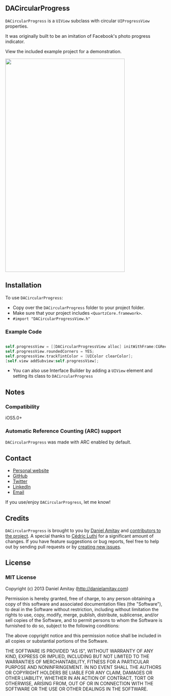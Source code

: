 ## DACircularProgress

`DACircularProgress` is a `UIView` subclass with circular `UIProgressView` properties.

It was originally built to be an imitation of Facebook's photo progress indicator.

View the included example project for a demonstration.

<img src="./screenshot.png" width="375" height="668">

## Installation

To use `DACircularProgress`:

- Copy over the `DACircularProgress` folder to your project folder.
- Make sure that your project includes `<QuartzCore.framework>`.
- `#import "DACircularProgressView.h"`

### Example Code

```objective-c

self.progressView = [[DACircularProgressView alloc] initWithFrame:CGRectMake(140.0f, 30.0f, 40.0f, 40.0f)];
self.progressView.roundedCorners = YES;
self.progressView.trackTintColor = [UIColor clearColor];
[self.view addSubview:self.progressView];
```

- You can also use Interface Builder by adding a `UIView` element and setting its class to `DACircularProgress`

## Notes

### Compatibility

iOS5.0+

### Automatic Reference Counting (ARC) support

`DACircularProgress` was made with ARC enabled by default.

## Contact

- [Personal website](http://danielamitay.com)
- [GitHub](http://github.com/danielamitay)
- [Twitter](http://twitter.com/danielamitay)
- [LinkedIn](http://www.linkedin.com/in/danielamitay)
- [Email](hello@danielamitay.com)

If you use/enjoy `DACircularProgress`, let me know!

## Credits

`DACircularProgress` is brought to you by [Daniel Amitay](http://www.amitay.us) and [contributors to the project](https://github.com/danielamitay/DACircularProgress/contributors). A special thanks to [Cédric Luthi](https://github.com/0xced) for a significant amount of changes. If you have feature suggestions or bug reports, feel free to help out by sending pull requests or by [creating new issues](https://github.com/danielamitay/DACircularProgress/issues/new).

## License

### MIT License

Copyright (c) 2013 Daniel Amitay (http://danielamitay.com)

Permission is hereby granted, free of charge, to any person obtaining a copy
of this software and associated documentation files (the "Software"), to deal
in the Software without restriction, including without limitation the rights
to use, copy, modify, merge, publish, distribute, sublicense, and/or sell
copies of the Software, and to permit persons to whom the Software is
furnished to do so, subject to the following conditions:

The above copyright notice and this permission notice shall be included in
all copies or substantial portions of the Software.

THE SOFTWARE IS PROVIDED "AS IS", WITHOUT WARRANTY OF ANY KIND, EXPRESS OR
IMPLIED, INCLUDING BUT NOT LIMITED TO THE WARRANTIES OF MERCHANTABILITY,
FITNESS FOR A PARTICULAR PURPOSE AND NONINFRINGEMENT. IN NO EVENT SHALL THE
AUTHORS OR COPYRIGHT HOLDERS BE LIABLE FOR ANY CLAIM, DAMAGES OR OTHER
LIABILITY, WHETHER IN AN ACTION OF CONTRACT, TORT OR OTHERWISE, ARISING FROM,
OUT OF OR IN CONNECTION WITH THE SOFTWARE OR THE USE OR OTHER DEALINGS IN
THE SOFTWARE.
